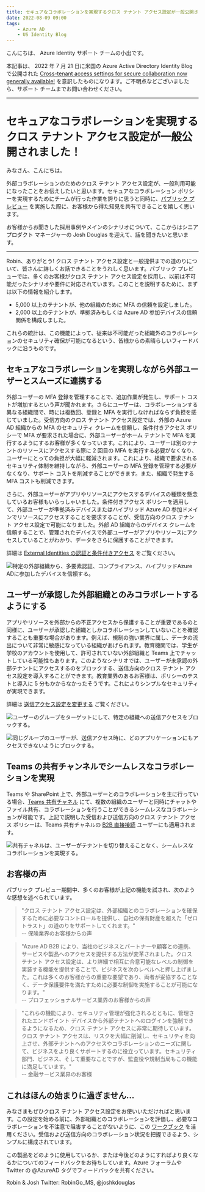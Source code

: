 ```yaml
---
title: セキュアなコラボレーションを実現するクロス テナント アクセス設定が一般公開されました！
date: 2022-08-09 09:00
tags:
    - Azure AD
    - US Identity Blog
---
```


こんにちは、 Azure Identity サポート チームの小出です。

本記事は、 2022 年 7 月 21 日に米国の Azure Active Directory Identity Blog で公開された [Cross-tenant access settings for secure collaboration now generally available!](https://techcommunity.microsoft.com/t5/microsoft-entra-azure-ad-blog/cross-tenant-access-settings-for-secure-collaboration-now/ba-p/3575844) を意訳したものになります。ご不明点などございましたら、サポート チームまでお問い合わせください。

---

# セキュアなコラボレーションを実現するクロス テナント アクセス設定が一般公開されました！

みなさん、こんにちは。 

外部コラボレーションのためのクロス テナント アクセス設定が、一般利用可能になったことをお伝えしたいと思います。セキュアなコラボレーション ポリシーを実現するためにチームが行った作業を誇りに思うと同時に、[パブリック プレビュー](https://techcommunity.microsoft.com/t5/microsoft-entra-azure-ad-blog/collaborate-more-securely-with-new-cross-tenant-access-settings/ba-p/2147077) を実施した際に、お客様から得た知見を共有できることを嬉しく思います。

お客様からお聞きした採用事例やメインのシナリオについて、ここからはシニア プロダクト マネージャーの Josh Douglas を迎えて、話を聞きたいと思います。

----

Robin、ありがとう! クロス テナント アクセス設定と一般提供までの道のりについて、皆さんに詳しくお話できることをうれしく思います。パブリック プレビューでは、多くのお客様がクロス テナント アクセス設定を採用し、以前は不可能だったシナリオや要件に対応されています。このことを説明するために、まずは以下の情報を紹介します。

- 5,000 以上のテナントが、他の組織のために MFA の信頼を設定しました。
- 2,000 以上のテナントが、準拠済みもしくは Azure AD 参加デバイスの信頼関係を構成しました。

これらの統計は、この機能によって、従来は不可能だった組織外のコラボレーションのセキュリティ確保が可能になるという、皆様からの素晴らしいフィードバックに沿うものです。

## セキュアなコラボレーションを実現しながら外部ユーザーとスムーズに連携する

外部ユーザーの MFA 登録を管理することで、追加作業が発生し、サポート コストが増加するという声が聞かれます。さらにユーザーは、コラボレーションする異なる組織間で、時には複数回、登録と MFA を実行しなければならず負担を感じていました。受信方向のクロス テナント アクセス設定では、外部の Azure AD 組織からの MFA のセキュリティ クレームを信頼し、条件付きアクセス ポリシーで MFA が要求された場合に、外部ユーザーがホーム テナントで MFA を実行するようにするお客様が多くなっています。これにより、ユーザーは別のテナントのリソースにアクセスする際に 2 回目の MFA を実行する必要がなくなり、ユーザーにとっての負担が大幅に軽減されます。これにより、組織で要求されるセキュリティ体制を維持しながら、外部ユーザーの MFA 登録を管理する必要がなくなり、サポート コストを削減することができます。また、組織で発生する MFA コストも削減できます。

さらに、外部ユーザーがアプリやリソースにアクセスするデバイスの種類を懸念しているお客様もいらっしゃいました。条件付きアクセス ポリシーを適用して、外部ユーザーが準拠済みデバイスまたはハイブリッド Azure AD 参加ドメインでリソースにアクセスすることを要求することが、受信方向のクロス テナント アクセス設定で可能になりました。外部 AD 組織からのデバイス クレームを信頼することで、管理されたデバイスで外部ユーザーがアプリやリソースにアクセスしていることがわかり、データをさらに保護することができます。 

詳細は [External Identities の認証と条件付きアクセス](https://docs.microsoft.com/ja-jp/azure/active-directory/external-identities/authentication-conditional-access) をご覧ください。

![特定の外部組織から、多要素認証、コンプライアンス、ハイブリッドAzure ADに参加したデバイスを信頼する。](./cross-tenant-access-setting-ga/cross-tenant-access-setting-ga1.png)

## ユーザーが承認した外部組織とのみコラボレートするようにする 

アプリやリソースを外部からの不正アクセスから保護することが重要であるのと同様に、ユーザーが承認した組織としかコラボレーションしていないことを確認することも重要な場合があります。例えば、規制の強い業界に属し、データの流出について非常に敏感になっている組織があげられます。教育機関では、学生が学校のアカウントを使用して、許可されていない外部組織と Teams 上でチャットしている可能性もあります。このようなシナリオでは、ユーザーが未承認の外部テナントにアクセスするのをブロックする、送信方向のクロス テナント アクセス設定を導入することができます。教育業界のあるお客様は、ポリシーのテストと導入に 5 分もかからなかったそうです。これによりシンプルなセキュリティが実現できます。

詳細は [送信アクセス設定を変更する](https://docs.microsoft.com/ja-jp/azure/active-directory/external-identities/cross-tenant-access-settings-b2b-collaboration#modify-outbound-access-settings) ご覧ください。

![ユーザーのグループをターゲットにして、特定の組織への送信アクセスをブロックする。](./cross-tenant-access-setting-ga/cross-tenant-access-setting-ga2.png)

![同じグループのユーザーが、送信アクセス時に、どのアプリケーションにもアクセスできないようにブロックする。](./cross-tenant-access-setting-ga/cross-tenant-access-setting-ga3.png)

## Teams の共有チャンネルでシームレスなコラボレーションを実現 

Teams や SharePoint 上で、外部ユーザーとのコラボレーションを主に行っている場合、[Teams 共有チャネル](https://docs.microsoft.com/ja-jp/MicrosoftTeams/shared-channels) にて、複数の組織のユーザーと同時にチャットやファイル共有、コラボレーションを行うことができるシームレスなコラボレーションが可能です。上記で説明した受信および送信方向のクロス テナント アクセス ポリシーは、Teams 共有チャネルの [B2B 直接接続](https://docs.microsoft.com/ja-jp/azure/active-directory/external-identities/b2b-direct-connect-overview) ユーザーにも適用されます。 

![共有チャネルは、ユーザーがテナントを切り替えることなく、シームレスなコラボレーションを実現する。](./cross-tenant-access-setting-ga/cross-tenant-access-setting-ga4.png)

## お客様の声

パブリック プレビュー期間中、多くのお客様が上記の機能を試され、次のような感想を述べられています。 

> "クロス テナント アクセス設定は、外部組織とのコラボレーションを確保するために必要なコントロールを提供し、自社の保有財産を超えた「ゼロ トラスト」の道のりをサポートしてくれます。"  
> -- 保険業界のお客様からの声

> "Azure AD B2B により、当社のビジネスとパートナーや顧客との連携、サービスや製品へのアクセスを提供する方法が変革されました。クロス テナント アクセス設定は、より詳細で相互に合意可能なレベルの制御を実装する機能を提供することで、ビジネスを次のレベルへと押し上げました。これは多くのお客様からの重要な要望であり、両者が妥協することなく、データ保護要件を満たすために必要な制御を実施することが可能になります。"  
> -- プロフェッショナルサービス業界のお客様からの声

> "これらの機能により、セキュリティ管理が強化されるとともに、管理されたエンドポイント デバイスから外部テナントへのログインを強制できるようになるため、クロス テナント アクセスに非常に期待しています。クロス テナント アクセスは、リスクを大幅に削減し、セキュリティを向上させ、外部テナントへのアクセスやコラボレーションのニーズに関して、ビジネスをより良くサポートするのに役立っています。セキュリティ部門、ビジネス、そして重要なことですが、監査役や規制当局もこの機能に満足しています。"  
> -- 金融サービス業界のお客様 

## これはほんの始まりに過ぎません... 

みなさまもぜひクロス テナント アクセス設定をお使いいただければと思います。この設定を始める前に、外部組織とのコラボレーションを評価し、必要なコラボレーションを不注意で阻害することがないように、この [ワークブック](https://docs.microsoft.com/ja-jp/azure/active-directory/reports-monitoring/workbook-cross-tenant-access-activity) を活用ください。受信および送信方向のコラボレーション状況を把握できるよう、シンプルに構成されています。
 
この製品をどのように使用しているか、または今後どのようにすればより良くなるかについてのフィードバックをお待ちしています。Azure フォーラムや Twitter の @AzureAD タグでフィードバックを共有ください。 

Robin & Josh
Twitter: RobinGo_MS, @joshkdouglas
